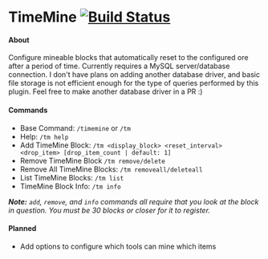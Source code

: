 # TimeMine [![Build Status](https://travis-ci.com/popatop15/TimeMine.svg?branch=master)](https://travis-ci.com/popatop15/TimeMine)

#### About
Configure mineable blocks that automatically reset to the configured ore after a 
period of time. Currently requires a MySQL server/database connection. I don't have 
plans on adding another database driver, and basic file storage is not efficient 
enough for the type of queries performed by this plugin. Feel free to make another
database driver in a PR :)

#### Commands
* Base Command: `/timemine` or `/tm`
* Help: `/tm help`
* Add TimeMine Block: `/tm <display_block> <reset_interval> <drop_item> [drop_item_count | default: 1]`
* Remove TimeMine Block `/tm remove/delete`
* Remove All TimeMine Blocks: `/tm removeall/deleteall`
* List TimeMine Blocks: `/tm list`
* TimeMine Block Info: `/tm info`

***Note:** `add`, `remove`, and `info` commands all require that you look at the block in question. You must be 30 blocks or closer for it to register.*

#### Planned
* Add options to configure which tools can mine which items